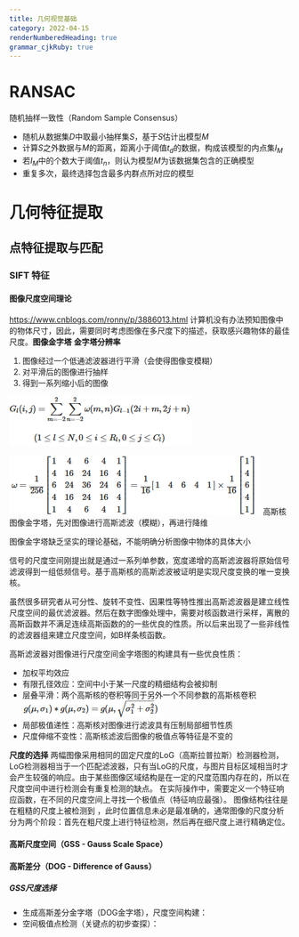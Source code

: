 ```yaml
---
title: 几何视觉基础
category: 2022-04-15
renderNumberedHeading: true
grammar_cjkRuby: true
---
```



# RANSAC
随机抽样一致性（Random Sample  Consensus）
- 随机从数据集$D$中取最小抽样集$S$，基于$S$估计出模型$M$
- 计算$S$之外数据与$M$的距离，距离小于阈值$t_d$的数据，构成该模型的内点集$I_M$
- 若$I_M$中的个数大于阈值$t_n$，则认为模型$M$为该数据集包含的正确模型
- 重复多次，最终选择包含最多内群点所对应的模型

# 几何特征提取
## 点特征提取与匹配
### SIFT 特征
#### 图像尺度空间理论
https://www.cnblogs.com/ronny/p/3886013.html
计算机没有办法预知图像中的物体尺寸，因此，需要同时考虑图像在多尺度下的描述，获取感兴趣物体的最佳尺度。**图像金字塔**
**金字塔分辨率**
1. 图像经过一个低通滤波器进行平滑（会使得图像变模糊）
2. 对平滑后的图像进行抽样
3. 得到一系列缩小后的图像


![enter description here](./images/1650023038686.png)

![enter description here](./images/1650023129894.png)
高斯核图像金字塔，先对图像进行高斯滤波（模糊），再进行降维

图像金字塔缺乏坚实的理论基础，不能明确分析图像中物体的具体大小

信号的尺度空间刚提出就是通过一系列单参数，宽度递增的高斯滤波器将原始信号滤波得到一组低频信号。基于高斯核的高斯滤波被证明是实现尺度变换的唯一变换核。

虽然很多研究者从可分性、旋转不变性、因果性等特性推出高斯滤波器是建立线性尺度空间的最优滤波器。然后在数字图像处理中，需要对核函数进行采样，离散的高斯函数并不满足连续高斯函数的的一些优良的性质。所以后来出现了一些非线性的滤波器组来建立尺度空间，如B样条核函数。

高斯滤波器对图像进行尺度空间金字塔图的构建具有一些优良性质：
- 加权平均效应
- 有限孔径效应：空间中小于某一尺度的精细结构会被抑制
- 层叠平滑：两个高斯核的卷积等同于另外一个不同参数的高斯核卷积![enter description here](./images/1650024243027.png)
- 局部极值递性：高斯核对图像进行滤波具有压制局部细节性质
- 尺度伸缩不变性：高斯核滤波后图像的极值点等特征是不变的
  
**尺度的选择**
两幅图像采用相同的固定尺度的LoG（高斯拉普拉斯）检测器检测，LoG检测器相当于一个匹配滤波器，只有当LoG的尺度，与图片目标区域相当时才会产生较强的响应。由于某些图像区域结构是在一定的尺度范围内存在的，所以在尺度空间中进行检测会有重复检测的缺点。
在实际操作中，需要定义一个特征响应函数，在不同的尺度空间上寻找一个极值点（特征响应最强）。
图像结构往往是在粗糙的尺度上被检测到 ，此时位置信息未必是最准确的，通常图像的尺度分析分为两个阶段：首先在粗尺度上进行特征检测，然后再在细尺度上进行精确定位。
#### 高斯尺度空间（GSS - Gauss Scale Space）

#### 高斯差分（DOG - Difference of Gauss）
##### GSS尺度选择

- 生成高斯差分金字塔（DOG金字塔），尺度空间构建：
- 空间极值点检测（关键点的初步查探）：